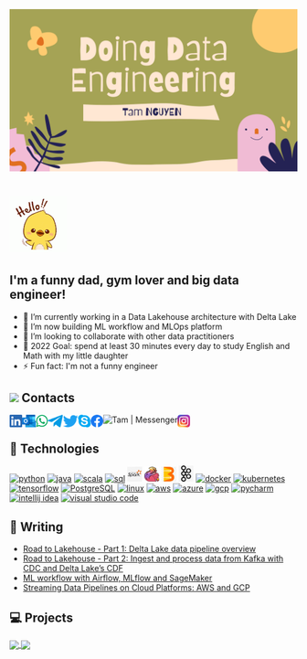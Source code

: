 [![Header](https://raw.githubusercontent.com/tam159/tam159/master/doing-data-engineering-banner.png "Header")](https://www.linkedin.com/in/tam-nguyenphuc/)

# ![Hello](hello-chick.gif )
## I'm a funny dad, gym lover and big data engineer!

- 🔭 I’m currently working in a Data Lakehouse architecture with Delta Lake
- 🌱 I’m now building ML workflow and MLOps platform
- 👯 I’m looking to collaborate with other data practitioners
- 🥅 2022 Goal: spend at least 30 minutes every day to study English and Math with my little daughter 
- ⚡ Fun fact:  I'm not a funny engineer

## <img src="https://media.giphy.com/media/LnQjpWaON8nhr21vNW/giphy.gif" height="32"> Contacts

[<img align="left" alt="Tam | LinkedIn" height="22px" src="./social-logo/LinkedIn.png" />][linkedin]
[<img align="left" alt="Tam | Outlook" height="22px" src="./social-logo/Outlook.png" />][outlook]
[<img align="left" alt="Tam | Whatsapp" height="22px" src="./social-logo/WhatsApp.png" />][whatsapp]
[<img align="left" alt="Tam | Telegram" height="22px" src="./social-logo/Telegram.png" />][telegram]
[<img align="left" alt="Tam | Twitter" height="22px" src="./social-logo/Twitter.png" />][twitter]
[<img align="left" alt="Tam | Skype" height="22px" src="./social-logo/Skype.png" />][skype]
[<img align="left" alt="Tam | Facebook" height="22px" src="./social-logo/Facebook.png" />][facebook]
[<img align="left" alt="Tam | Messenger" height="22px" src="./social-logo/Messenger.png" />][messenger]
[<img align="left" alt="Tam | Instagram" height="22px" src="./social-logo/Instagram.png" />][instagram]

<br />

## 🔧 Technologies

[<img alt="python" width="26px" src="https://img.icons8.com/color/240/000000/python.png">](https://www.python.org/)
[<img alt="java" width="26px" src="https://img.icons8.com/color/240/000000/java-coffee-cup-logo.png">](https://docs.oracle.com/en/java/)
[<img alt="scala" width="26px" src="https://img.icons8.com/dusk/64/000000/scala.png">](https://www.scala-lang.org/)
[<img alt="sql" width="26px" src="https://img.icons8.com/color/48/000000/sql.png"/>](https://en.wikipedia.org/wiki/SQL)
[<img alt="spark" width="26px" src="./tech-logo/Spark.png">](https://spark.apache.org/)
[<img alt="flink" width="26px" src="./tech-logo/Flink.png">](https://flink.apache.org/)
[<img alt="beam" width="26px" src="./tech-logo/Beam.jpeg">](https://beam.apache.org/)
[<img alt="kafka" width="26px" src="./tech-logo/Kafka.jpg">](https://kafka.apache.org/)
[<img alt="docker" width="26px" src="https://img.icons8.com/color/48/000000/docker.png">](https://www.docker.com/)
[<img alt="kubernetes" width="26px" src="https://img.icons8.com/color/48/000000/kubernetes.png">](https://kubernetes.io/)
[<img alt="tensorflow" width="26px" src="https://img.icons8.com/color/48/000000/tensorflow.png">](https://www.tensorflow.org/)
[<img alt="PostgreSQL" width="26px" src="https://img.icons8.com/color/48/000000/postgreesql.png">](https://www.postgresql.org/)
[<img alt="linux" width="26px" src="https://img.icons8.com/color/96/000000/linux.png">](https://www.kernel.org/)
[<img alt="aws" width="26px" src="https://img.icons8.com/color/48/000000/amazon-web-services.png">](https://aws.amazon.com/)
[<img alt="azure" width="26px" src="https://img.icons8.com/color/48/000000/azure-1.png">](https://azure.microsoft.com//)
[<img alt="gcp" width="26px" src="https://img.icons8.com/fluent/48/000000/google-cloud.png">](https://cloud.google.com/)
[<img alt="pycharm" width="26px" src="https://img.icons8.com/color/240/000000/pycharm.png" />](https://www.jetbrains.com/pycharm/)
[<img alt="intellij idea" width="26px" src="https://img.icons8.com/color/240/000000/intellij-idea.png" />](https://www.jetbrains.com/idea/)
[<img alt="visual studio code" width="26px" src="https://img.icons8.com/fluent/240/000000/visual-studio-code-2019.png" />](https://code.visualstudio.com/)

## 📝 Writing

- [Road to Lakehouse - Part 1: Delta Lake data pipeline overview][lakehouse1]
- [Road to Lakehouse - Part 2: Ingest and process data from Kafka with CDC and Delta Lake’s CDF][lakehouse2]
- [ML workflow with Airflow, MLflow and SageMaker][ml-workflow]
- [Streaming Data Pipelines on Cloud Platforms: AWS and GCP][streaming-data-pipeline]

## 💻 Projects

<a href="https://github.com/tam159/mlops">
  <img align="center" src="https://github-readme-stats.vercel.app/api/pin/?username=tam159&repo=mlops&title_color=ffffff&text_color=c9cacc&icon_color=2bbc8a&bg_color=1d1f21" />
</a>

<a href="https://github.com/tam159/data-architecture">
  <img align="center" src="https://github-readme-stats.vercel.app/api/pin/?username=tam159&repo=data-architecture&title_color=ffffff&text_color=c9cacc&icon_color=2bbc8a&bg_color=1d1f21" />
</a>

<!-- links -->

[linkedin]: https://www.linkedin.com/in/tam159
[outlook]: mailto:npt.dc@outlook.com
[whatsapp]: https://wa.me/84968985355
[telegram]: https://telegram.me/tam_159
[twitter]: https://twitter.com/NpT_Dc
[skype]: https://join.skype.com/invite/pUowr2CfAySJ
[facebook]: https://www.facebook.com/phuctam.info/
[messenger]: https://www.facebook.com/phuctam.info/
[instagram]: https://www.instagram.com/npt_dc/
[lakehouse1]: https://www.linkedin.com/pulse/road-lakehouse-part-1-delta-lake-data-pipeline-overview-tam-nguyen
[lakehouse2]: https://tam159.medium.com/road-to-lakehouse-part-2-ingest-and-process-data-from-kafka-with-cdc-and-delta-lakes-cdf-318708468a47
[ml-workflow]: https://tam159.medium.com/ml-workflow-with-airflow-mlflow-and-sagemaker-ad076e5f614b
[streaming-data-pipeline]: https://www.linkedin.com/pulse/streaming-data-pipelines-cloud-platforms-aws-gcp-tam-nguyen
